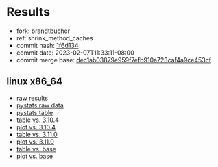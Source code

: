 # Results

- fork: brandtbucher
- ref: shrink_method_caches
- commit hash: [1f6d134](https://github.com/brandtbucher/cpython/commit/1f6d134)
- commit date: 2023-02-07T11:33:11-08:00
- commit merge base: [dec1ab03879e959f7efb910a723caf4a9ce453cf](https://github.com/brandtbucher/cpython/commit/dec1ab03879e959f7efb910a723caf4a9ce453cf)

## linux x86_64

- [raw results](bm-20230207-linux-x86_64-brandtbucher-shrink_method_caches-3.12.0a4%2B-1f6d134.json)
- [pystats raw data](bm-20230207-linux-x86_64-brandtbucher-shrink_method_caches-3.12.0a4%2B-1f6d134-pystats.json)
- [pystats table](bm-20230207-linux-x86_64-brandtbucher-shrink_method_caches-3.12.0a4%2B-1f6d134-pystats.md)
- [table vs. 3.10.4](bm-20230207-linux-x86_64-brandtbucher-shrink_method_caches-3.12.0a4%2B-1f6d134-vs-3.10.4.md)
- [plot vs. 3.10.4](bm-20230207-linux-x86_64-brandtbucher-shrink_method_caches-3.12.0a4%2B-1f6d134-vs-3.10.4.png)
- [table vs. 3.11.0](bm-20230207-linux-x86_64-brandtbucher-shrink_method_caches-3.12.0a4%2B-1f6d134-vs-3.11.0.md)
- [plot vs. 3.11.0](bm-20230207-linux-x86_64-brandtbucher-shrink_method_caches-3.12.0a4%2B-1f6d134-vs-3.11.0.png)
- [table vs. base](bm-20230207-linux-x86_64-brandtbucher-shrink_method_caches-3.12.0a4%2B-1f6d134-vs-base.md)
- [plot vs. base](bm-20230207-linux-x86_64-brandtbucher-shrink_method_caches-3.12.0a4%2B-1f6d134-vs-base.png)

